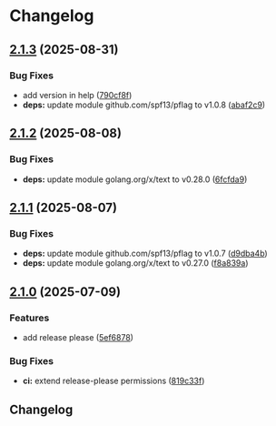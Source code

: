 # Changelog

## [2.1.3](https://github.com/restinthemiddle/restinthemiddle/compare/v2.1.2...v2.1.3) (2025-08-31)


### Bug Fixes

* add version in help ([790cf8f](https://github.com/restinthemiddle/restinthemiddle/commit/790cf8fdfc8e43b1c5f7bb24b911cb385eed7cbd))
* **deps:** update module github.com/spf13/pflag to v1.0.8 ([abaf2c9](https://github.com/restinthemiddle/restinthemiddle/commit/abaf2c9713337e42fa005aa83b1bbd83ab812453))

## [2.1.2](https://github.com/restinthemiddle/restinthemiddle/compare/v2.1.1...v2.1.2) (2025-08-08)


### Bug Fixes

* **deps:** update module golang.org/x/text to v0.28.0 ([6fcfda9](https://github.com/restinthemiddle/restinthemiddle/commit/6fcfda9e0c74b95e412c4b3b70a3a4a33910d8ec))

## [2.1.1](https://github.com/restinthemiddle/restinthemiddle/compare/v2.1.0...v2.1.1) (2025-08-07)


### Bug Fixes

* **deps:** update module github.com/spf13/pflag to v1.0.7 ([d9dba4b](https://github.com/restinthemiddle/restinthemiddle/commit/d9dba4b5b5d8ad5bb65a55a1e04c055dcb5c4b8b))
* **deps:** update module golang.org/x/text to v0.27.0 ([f8a839a](https://github.com/restinthemiddle/restinthemiddle/commit/f8a839a0829109a5e52577f2f42d50e88fc265b6))

## [2.1.0](https://github.com/restinthemiddle/restinthemiddle/compare/2.0.1...v2.1.0) (2025-07-09)


### Features

* add release please ([5ef6878](https://github.com/restinthemiddle/restinthemiddle/commit/5ef68786d4da16c37bbce9f6dee5d7968fdd4482))


### Bug Fixes

* **ci:** extend release-please permissions ([819c33f](https://github.com/restinthemiddle/restinthemiddle/commit/819c33f7c5b1a8b756f5e9bfda80e4b644fc1ac1))

## Changelog
